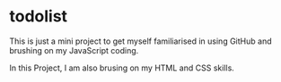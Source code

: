 # todolist

This is just a mini project to get myself familiarised in using GitHub and brushing on my JavaScript coding. 

In this Project, I am also brusing on my HTML and CSS skills.
